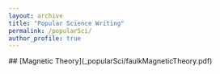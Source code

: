 ```yaml
---
layout: archive
title: "Popular Science Writing"
permalink: /popularSci/
author_profile: true
---
```

<p> </p>
<p> </p>
## [Magnetic Theory](_popularSci/faulkMagneticTheory.pdf)
